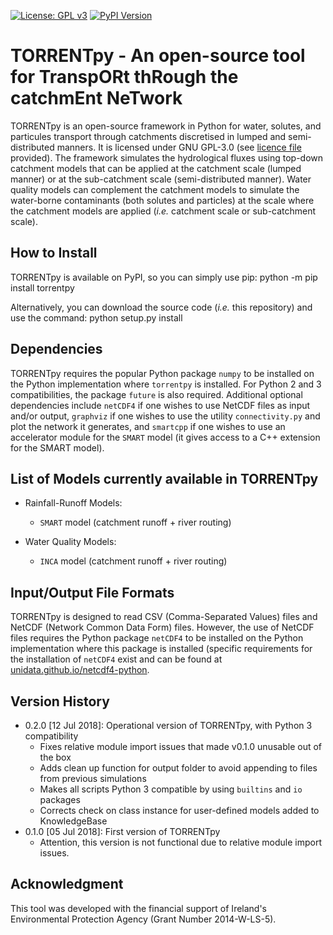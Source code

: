 [![License: GPL v3](https://img.shields.io/badge/License-GPL%20v3-blue.svg)](https://www.gnu.org/licenses/gpl-3.0)
[![PyPI Version](https://badge.fury.io/py/torrentpy.svg)](https://pypi.python.org/pypi/torrentpy)

# TORRENTpy - An open-source tool for TranspORt thRough the catchmEnt NeTwork

TORRENTpy is an open-source framework in Python for water, solutes, and particules transport through catchments discretised in lumped and semi-distributed manners. It is licensed under GNU GPL-3.0 (see [licence file](LICENCE.md) provided). The framework simulates the hydrological fluxes using top-down catchment models that can be applied at the catchment scale (lumped manner) or at the sub-catchment scale (semi-distributed manner). Water quality models can complement the catchment models to simulate the water-borne contaminants (both solutes and particles) at the scale where the catchment models are applied (*i.e.* catchment scale or sub-catchment scale).

## How to Install

TORRENTpy is available on PyPI, so you can simply use pip:
    python -m pip install torrentpy

Alternatively, you can download the source code (*i.e.* this repository) and use the command:
    python setup.py install

## Dependencies

TORRENTpy requires the popular Python package `numpy` to be installed on the Python implementation where `torrentpy` is installed. For Python 2 and 3 compatibilities, the package `future` is also required.
Additional optional dependencies include `netCDF4` if one wishes to use NetCDF files as input and/or output, `graphviz` if one wishes to use the utility `connectivity.py` and plot the network it generates, and `smartcpp` if one wishes to use an accelerator module for the `SMART` model (it gives access to a C++ extension for the SMART model).

## List of Models currently available in TORRENTpy

* Rainfall-Runoff Models:
	* `SMART` model (catchment runoff + river routing)

* Water Quality Models:
	* `INCA` model (catchment runoff + river routing)

## Input/Output File Formats

TORRENTpy is designed to read CSV (Comma-Separated Values) files and NetCDF (Network Common Data Form) files. However, the use of NetCDF files requires the Python package `netCDF4` to be installed on the Python implementation where this package is installed (specific requirements for the installation of `netCDF4` exist and can be found at [unidata.github.io/netcdf4-python](http://unidata.github.io/netcdf4-python/).

## Version History

* 0.2.0 [12 Jul 2018]: Operational version of TORRENTpy, with Python 3 compatibility
	* Fixes relative module import issues that made v0.1.0 unusable out of the box
	* Adds clean up function for output folder to avoid appending to files from previous simulations
	* Makes all scripts Python 3 compatible by using `builtins` and `io` packages
	* Corrects check on class instance for user-defined models added to KnowledgeBase
* 0.1.0 [05 Jul 2018]: First version of TORRENTpy
	* Attention, this version is not functional due to relative module import issues.

## Acknowledgment

This tool was developed with the financial support of Ireland's Environmental Protection Agency (Grant Number 2014-W-LS-5).

